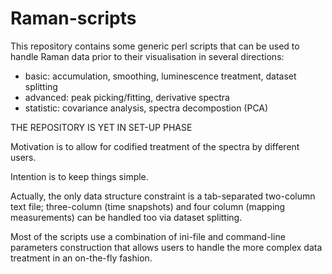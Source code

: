 # Raman-scripts

This repository contains some generic perl scripts that can be used to handle Raman data prior to their visualisation in several directions:
   
   - basic: accumulation, smoothing, luminescence treatment, dataset splitting
   - advanced: peak picking/fitting, derivative spectra
   - statistic: covariance analysis, spectra decompostion (PCA)
   
 THE REPOSITORY IS YET IN SET-UP PHASE

Motivation is to allow for codified treatment of the spectra by different users.

Intention is to keep things simple.

Actually, the only data structure constraint is a tab-separated two-column text file; three-column (time snapshots) and four column (mapping measurements) can be handled too via dataset splitting.

Most of the scripts use a combination of ini-file and command-line parameters construction that allows users to handle the more complex data treatment in an on-the-fly fashion. 
